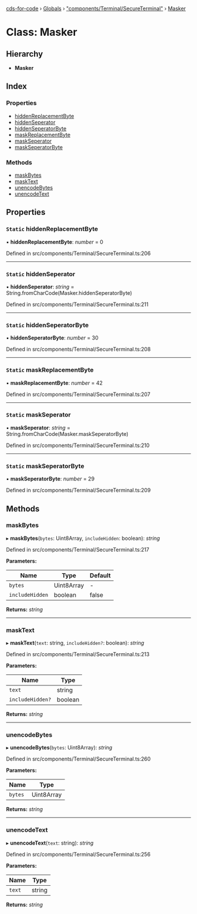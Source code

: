 [cds-for-code](../README.md) › [Globals](../globals.md) › ["components/Terminal/SecureTerminal"](../modules/_components_terminal_secureterminal_.md) › [Masker](_components_terminal_secureterminal_.masker.md)

# Class: Masker

## Hierarchy

* **Masker**

## Index

### Properties

* [hiddenReplacementByte](_components_terminal_secureterminal_.masker.md#static-hiddenreplacementbyte)
* [hiddenSeperator](_components_terminal_secureterminal_.masker.md#static-hiddenseperator)
* [hiddenSeperatorByte](_components_terminal_secureterminal_.masker.md#static-hiddenseperatorbyte)
* [maskReplacementByte](_components_terminal_secureterminal_.masker.md#static-maskreplacementbyte)
* [maskSeperator](_components_terminal_secureterminal_.masker.md#static-maskseperator)
* [maskSeperatorByte](_components_terminal_secureterminal_.masker.md#static-maskseperatorbyte)

### Methods

* [maskBytes](_components_terminal_secureterminal_.masker.md#maskbytes)
* [maskText](_components_terminal_secureterminal_.masker.md#masktext)
* [unencodeBytes](_components_terminal_secureterminal_.masker.md#unencodebytes)
* [unencodeText](_components_terminal_secureterminal_.masker.md#unencodetext)

## Properties

### `Static` hiddenReplacementByte

▪ **hiddenReplacementByte**: *number* = 0

Defined in src/components/Terminal/SecureTerminal.ts:206

___

### `Static` hiddenSeperator

▪ **hiddenSeperator**: *string* = String.fromCharCode(Masker.hiddenSeperatorByte)

Defined in src/components/Terminal/SecureTerminal.ts:211

___

### `Static` hiddenSeperatorByte

▪ **hiddenSeperatorByte**: *number* = 30

Defined in src/components/Terminal/SecureTerminal.ts:208

___

### `Static` maskReplacementByte

▪ **maskReplacementByte**: *number* = 42

Defined in src/components/Terminal/SecureTerminal.ts:207

___

### `Static` maskSeperator

▪ **maskSeperator**: *string* = String.fromCharCode(Masker.maskSeperatorByte)

Defined in src/components/Terminal/SecureTerminal.ts:210

___

### `Static` maskSeperatorByte

▪ **maskSeperatorByte**: *number* = 29

Defined in src/components/Terminal/SecureTerminal.ts:209

## Methods

###  maskBytes

▸ **maskBytes**(`bytes`: Uint8Array, `includeHidden`: boolean): *string*

Defined in src/components/Terminal/SecureTerminal.ts:217

**Parameters:**

Name | Type | Default |
------ | ------ | ------ |
`bytes` | Uint8Array | - |
`includeHidden` | boolean | false |

**Returns:** *string*

___

###  maskText

▸ **maskText**(`text`: string, `includeHidden?`: boolean): *string*

Defined in src/components/Terminal/SecureTerminal.ts:213

**Parameters:**

Name | Type |
------ | ------ |
`text` | string |
`includeHidden?` | boolean |

**Returns:** *string*

___

###  unencodeBytes

▸ **unencodeBytes**(`bytes`: Uint8Array): *string*

Defined in src/components/Terminal/SecureTerminal.ts:260

**Parameters:**

Name | Type |
------ | ------ |
`bytes` | Uint8Array |

**Returns:** *string*

___

###  unencodeText

▸ **unencodeText**(`text`: string): *string*

Defined in src/components/Terminal/SecureTerminal.ts:256

**Parameters:**

Name | Type |
------ | ------ |
`text` | string |

**Returns:** *string*

